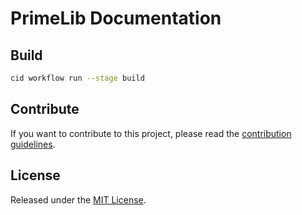# PrimeLib Documentation

## Build

```bash
cid workflow run --stage build
```
## Contribute

If you want to contribute to this project, please read the [contribution guidelines](https://primelib.github.io/contribution/).

## License

Released under the [MIT License](./LICENSE).
